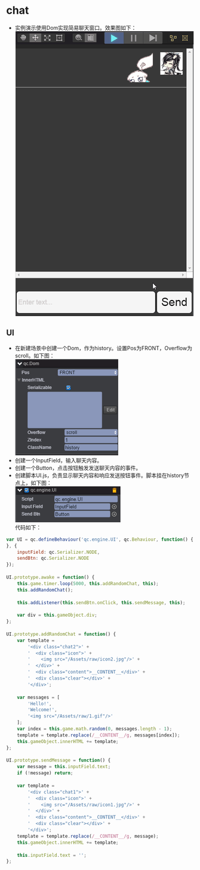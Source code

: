 # chat

* 实例演示使用Dom实现简易聊天窗口。效果图如下：<br>
![chat](images\UI.gif)

## UI

* 在新建场景中创建一个Dom，作为history。设置Pos为FRONT，Overflow为scroll。如下图：<br>
![dom](images\dom.png)
* 创建一个InputField，输入聊天内容。
* 创建一个Button，点击按钮触发发送聊天内容的事件。
* 创建脚本UI.js，负责显示聊天内容和响应发送按钮事件。脚本挂在history节点上，如下图：<br>
![script](images\script.png)<br>
代码如下：<br>

```javascript
var UI = qc.defineBehaviour('qc.engine.UI', qc.Behaviour, function() {
}, {
    inputField: qc.Serializer.NODE,
    sendBtn: qc.Serializer.NODE
});

UI.prototype.awake = function() {
    this.game.timer.loop(5000, this.addRandomChat, this);
    this.addRandomChat();
    
    this.addListener(this.sendBtn.onClick, this.sendMessage, this);
    
    var div = this.gameObject.div;
};

UI.prototype.addRandomChat = function() {
    var template = 
        '<div class="chat2">' +
        '  <div class="icon">' +
        '    <img src="/Assets/raw/icon2.jpg"/>' +
        '  </div>' +
        '  <div class="content">__CONTENT__</div>' +
        '  <div class="clear"></div>' +
        '</div>';
    
    var messages = [
        'Hello!',
        'Welcome!',
        '<img src="/Assets/raw/1.gif"/>'
    ];
    var index = this.game.math.random(0, messages.length - 1);
    template = template.replace(/__CONTENT__/g, messages[index]);
    this.gameObject.innerHTML += template;
};

UI.prototype.sendMessage = function() {
    var message = this.inputField.text;
    if (!message) return;
    
    var template = 
        '<div class="chat1">' +
        '  <div class="icon">' +
        '    <img src="/Assets/raw/icon1.jpg"/>' +
        '  </div>' +
        '  <div class="content">__CONTENT__</div>' +
        '  <div class="clear"></div>' +
        '</div>';
    template = template.replace(/__CONTENT__/g, message);
    this.gameObject.innerHTML += template;
    
    this.inputField.text = '';
};

```